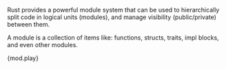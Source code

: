 Rust provides a powerful module system that can be used to hierarchically split
code in logical units (modules), and manage visibility (public/private)
between them.

A module is a collection of items like: functions, structs, traits, impl
blocks, and even other modules.

{mod.play}
